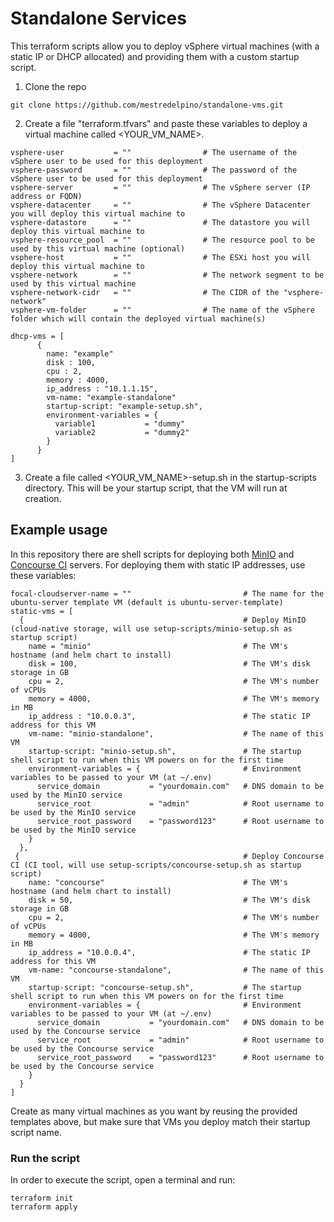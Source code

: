 # Standalone Services

This terraform scripts allow you to deploy vSphere virtual machines (with a static IP or DHCP allocated) and providing them with a custom startup script. 

1. Clone the repo

```
git clone https://github.com/mestredelpino/standalone-vms.git
```

2. Create a file "terraform.tfvars" and paste these variables to deploy a virtual machine called <YOUR_VM_NAME>.

```
vsphere-user           = ""                # The username of the vSphere user to be used for this deployment
vsphere-password       = ""                # The password of the vSphere user to be used for this deployment
vsphere-server         = ""                # The vSphere server (IP address or FQDN)
vsphere-datacenter     = ""                # The vSphere Datacenter you will deploy this virtual machine to
vsphere-datastore      = ""                # The datastore you will deploy this virtual machine to
vsphere-resource_pool  = ""                # The resource pool to be used by this virtual machine (optional)
vsphere-host           = ""                # The ESXi host you will deploy this virtual machine to
vsphere-network        = ""                # The network segment to be used by this virtual machine
vsphere-network-cidr   = ""                # The CIDR of the "vsphere-network"
vsphere-vm-folder      = ""                # The name of the vSphere folder which will contain the deployed virtual machine(s)

dhcp-vms = [
      {
        name: "example"
        disk : 100,
        cpu : 2,
        memory : 4000,
        ip_address : "10.1.1.15",
        vm-name: "example-standalone"
        startup-script: "example-setup.sh",
        environment-variables = {
          variable1           = "dummy"
          variable2           = "dummy2"
        }
      }
]
```

3. Create a file called <YOUR_VM_NAME>-setup.sh in the startup-scripts directory. This will be your startup script, that the VM will run at creation.

## Example usage

In this repository there are shell scripts for deploying both [MinIO](https://min.io/) and [Concourse CI](https://concourse-ci.org/) servers. 
For deploying them with static IP addresses, use these variables:

```
focal-cloudserver-name = ""                         # The name for the ubuntu-server template VM (default is ubuntu-server-template)
static-vms = [
  {                                                 # Deploy MinIO (cloud-native storage, will use setup-scripts/minio-setup.sh as startup script)
    name = "minio"                                  # The VM's hostname (and helm chart to install)
    disk = 100,                                     # The VM's disk storage in GB
    cpu = 2,                                        # The VM's number of vCPUs
    memory = 4000,                                  # The VM's memory in MB
    ip_address : "10.0.0.3",                        # The static IP address for this VM
    vm-name: "minio-standalone",                    # The name of this VM
    startup-script: "minio-setup.sh",               # The startup shell script to run when this VM powers on for the first time
    environment-variables = {                       # Environment variables to be passed to your VM (at ~/.env)
      service_domain           = "yourdomain.com"   # DNS domain to be used by the MinIO service
      service_root             = "admin"            # Root username to be used by the MinIO service
      service_root_password    = "password123"      # Root username to be used by the MinIO service
    }
  },
 {                                                  # Deploy Concourse CI (CI tool, will use setup-scripts/concourse-setup.sh as startup script)
    name: "concourse"                               # The VM's hostname (and helm chart to install)
    disk = 50,                                      # The VM's disk storage in GB
    cpu = 2,                                        # The VM's number of vCPUs
    memory = 4000,                                  # The VM's memory in MB
    ip_address = "10.0.0.4",                        # The static IP address for this VM
    vm-name: "concourse-standalone",                # The name of this VM
    startup-script: "concourse-setup.sh",           # The startup shell script to run when this VM powers on for the first time
    environment-variables = {                       # Environment variables to be passed to your VM (at ~/.env)
      service_domain           = "yourdomain.com"   # DNS domain to be used by the Concourse service
      service_root             = "admin"            # Root username to be used by the Concourse service
      service_root_password    = "password123"      # Root username to be used by the Concourse service
    }
  }
]
```

Create as many virtual machines as you want by reusing the provided templates above, but make sure that VMs you deploy match their startup script name.

### Run the script

In order to execute the script, open a terminal and run:

```
terraform init
terraform apply
```

